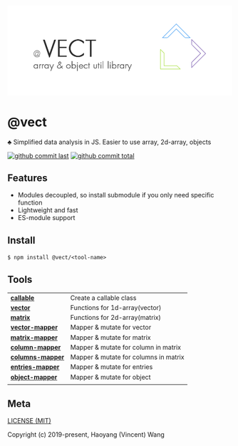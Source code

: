 <div style="text-align:center">
	<img src="media/logo.default.png" />
</div>

# @vect
:clubs: Simplified data analysis in JS. Easier to use array, 2d-array, objects

[![github commit last][badge-github-last-commit]][url-github]
[![github commit total][badge-github-commit-count]][url-github]

[//]: <> (Shields)
[badge-github-last-commit]: https://flat.badgen.net/github/last-commit/hoyeungw/vect
[badge-github-commit-count]: https://flat.badgen.net/github/commits/hoyeungw/vect
[url-github]: https://github.com/hoyeungw/vect

## Features

- Modules decoupled, so install submodule if you only need specific function
- Lightweight and fast
- ES-module support

## Install

```console
$ npm install @vect/<tool-name>
```

## Tools

|                                                       |                                        |
| ----------------------------------------------------- | -------------------------------------- |
| [**callable**](pkg-util/callable)                     | Create a callable class                |
| [**vector**](pkg-core/vector)                        | Functions for 1d-array(vector)         |
| [**matrix**](pkg-core/matrix)                        | Functions for 2d-array(matrix)         |
| [**vector-mapper**](pkg-mapper/vector-mapper)         | Mapper & mutate for vector             |
| [**matrix-mapper**](pkg-mapper/matrix-mapper)         | Mapper & mutate for matrix             |
| [**column-mapper**](pkg-mapper/column-mapper)         | Mapper & mutate for column in matrix   |
| [**columns-mapper**](pkg-mapper/columns-mapper)       | Mapper & mutate for columns in matrix  |
| [**entries-mapper**](pkg-mapper/entries-mapper)       | Mapper & mutate for entries            |
| [**object-mapper**](pkg-mapper/object-mapper)         | Mapper & mutate for object             |
|                                                       |                                        |

## Meta
[LICENSE (MIT)](LICENSE)

Copyright (c) 2019-present, Haoyang (Vincent) Wang

[//]: <> (Shields)
[npm-image]: https://img.shields.io/npm/v/vect.svg?style=flat-square
[quality-image]: http://npm.packagequality.com/shield/vect.svg?style=flat-square
[download-image]: https://img.shields.io/npm/dm/vect.svg?style=flat-square
[total-download-image]:https://img.shields.io/npm/dt/vect.svg?style=flat-square
[license-image]: https://img.shields.io/npm/l/vect.svg?style=flat-square
[commit-image]: https://img.shields.io/github/commit-activity/y/hoyeungw/vect?style=flat-square

[//]: <> (Link)
[npm-url]: https://npmjs.org/package/vect
[quality-url]: http://packagequality.com/#?package=vect
[github-url]: https://github.com/hoyeungw/vect
